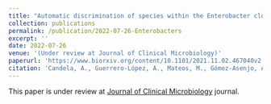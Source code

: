 ```yaml
---
title: "Automatic discrimination of species within the Enterobacter cloacae complex using MALDI-TOF Mass Spectrometry and supervised algorithms"
collection: publications
permalink: /publication/2022-07-26-Enterobacters
excerpt: ''
date: 2022-07-26
venue: '(Under review at Journal of Clinical Microbiology)'
paperurl: 'https://www.biorxiv.org/content/10.1101/2021.11.02.467040v2'
citation: 'Candela, A., Guerrero-López, A., Mateos, M., Gómez-Asenjo, A., Arroyo, M. J., Hernandez-García, M., del Campo, R., ... & Rodríguez-Sánchez, B. (2022). Discrimination of species within the Enterobacter cloacae complex using MALDI-TOF Mass Spectrometry and Fourier-Transform Infrared Spectroscopy coupled with Machine Learning tools. bioRxiv.'
---
```

This paper is under review at [Journal of Clinical Microbiology](https://journals.asm.org/journal/jcm) journal.

